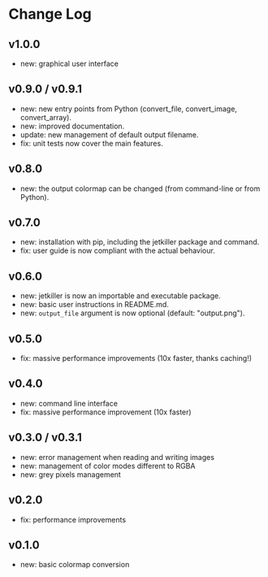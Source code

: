 # Change Log

## v1.0.0

- new: graphical user interface

## v0.9.0 / v0.9.1

- new: new entry points from Python (convert_file, convert_image,
  convert_array).
- new: improved documentation.
- update: new management of default output filename.
- fix: unit tests now cover the main features.

## v0.8.0

- new: the output colormap can be changed (from command-line or
  from Python).

## v0.7.0

- new: installation with pip, including the jetkiller package and
  command.
- fix: user guide is now compliant with the actual behaviour.

## v0.6.0

- new: jetkiller is now an importable and executable package.
- new: basic user instructions in README.md.
- new: `output_file` argument is now optional (default: "output.png").

## v0.5.0

- fix: massive performance improvements (10x faster, thanks caching!)

## v0.4.0

- new: command line interface
- fix: massive performance improvement (10x faster)

## v0.3.0 /  v0.3.1

- new: error management when reading and writing images
- new: management of color modes different to RGBA
- new: grey pixels management

## v0.2.0

- fix: performance improvements

## v0.1.0

- new: basic colormap conversion
